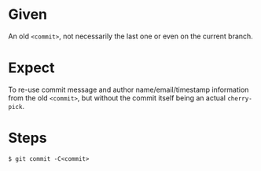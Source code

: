 # Given

An old `<commit>`, not necessarily the last one or even on the current branch.

# Expect

To re-use commit message and author name/email/timestamp information from the
old `<commit>`, but without the commit itself being an actual `cherry-pick`.

# Steps

    $ git commit -C<commit>
